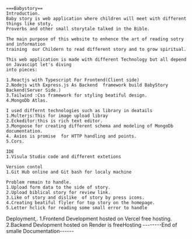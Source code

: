     ===Babystory==
    Introduction.
    Baby story is web application where children will meet with different things like stoty,
    Proverbs and other small storytale talked in the Bible.

    The main purpose of this website to enhence the art of reading sotry and information 
    training  our Childern to read different story and to grow spiritual.

    This web application is made with different Technology but all depend on Javascipt let's diving 
    into pieces:

    1.Reactjs with Typescript For Frontend(Client side)
    2.Nodejs with Express.js As Backend  framework build BabyStory Backend(Server Side.)
    3.Tailwind :Css framework for styling beatiful design.
    4.MongoDb Atlas.

    I used differnt technologies such as library in deatails
    1.Multerjs:This for image upload libray
    2.Eckeditor:this is rich text editor. 
    3.Mongoose for creating different schema and modeling of MongoDb documentation.
    4. Axios is promise  for HTTP handling and points.
    5.Cors.

    IDE
    1.Visula Studio code and different extetions
    
    Version contol 
    1.Git Hub online and Git bash for localy machine

    Problem remain to handle.
    1.Upload form data to the side of story.
    2.Upload biblical story for review link.
    3.Like of story and dislike  of story by press icons.
    4.Creating beatiful flyler for top story on the homepage.
    5.Letter hclick for reading some small error to handle
   
   Deployment,.
   1.Frontend Development hosted on Vercel free hosting.
   2.Backend Devlopment hosted on Render is freeHosting
     --------End of smalle Documentation------